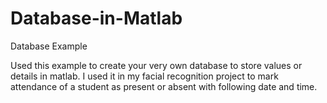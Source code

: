 # Database-in-Matlab
Database Example

Used this example to create your very own database to store values or details in matlab.
I used it in my facial recognition project to mark attendance of a student as present or absent with following date and time.
